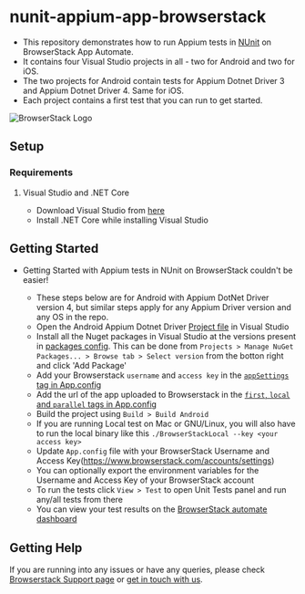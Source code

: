 # nunit-appium-app-browserstack

 - This repository demonstrates how to run Appium tests in [NUnit](https://nunit.org/) on BrowserStack App Automate.
 - It contains four Visual Studio projects in all - two for Android and two for iOS.
 - The two projects for Android contain tests for Appium Dotnet Driver 3 and Appium Dotnet Driver 4. Same for iOS.
 - Each project contains a first test that you can run to get started.

![BrowserStack Logo](https://d98b8t1nnulk5.cloudfront.net/production/images/layout/logo-header.png?1469004780)

## Setup

### Requirements

1. Visual Studio and .NET Core

    - Download Visual Studio from [here](https://visualstudio.microsoft.com/)
    - Install .NET Core while installing Visual Studio

## Getting Started

- Getting Started with Appium tests in NUnit on BrowserStack couldn't be easier!

    - These steps below are for Android with Appium DotNet Driver version 4, but similar steps apply for any Appium Driver version and any OS in the repo.
    - Open the Android Appium Dotnet Driver [Project file](https://github.com/gshah30/nunit-appium-app-browserstack/blob/master/android/appium_dotnet_driver_4_examples/android.csproj) in Visual Studio
    - Install all the Nuget packages in Visual Studio at the versions present in [packages config](https://github.com/gshah30/nunit-appium-app-browserstack/blob/master/android/appium_dotnet_driver_4_examples/packages.config). This can be done from   `Projects > Manage NuGet Packages... > Browse tab > Select version` from the botton right and click 'Add Package'
    - Add your Browserstack `username` and `access key` in the [`appSettings` tag in App.config](https://github.com/gshah30/nunit-appium-app-browserstack/blob/master/android/appium_dotnet_driver_4_examples/App.config)
    - Add the url of the app uploaded to Browserstack in the [`first`, `local` and `parallel` tags in App.config](https://github.com/gshah30/nunit-appium-app-browserstack/blob/master/android/appium_dotnet_driver_4_examples/App.config)
    - Build the project using `Build > Build Android`
    - If you are running Local test on Mac or GNU/Linux, you will also have to run the local binary like this `./BrowserStackLocal --key <your access key>`
    - Update `App.config` file with your BrowserStack Username and Access Key(https://www.browserstack.com/accounts/settings)
    - You can optionally export the environment variables for the Username and Access Key of your BrowserStack account
    - To run the tests click `View > Test` to open Unit Tests panel and run any/all tests from there
    - You can view your test results on the [BrowserStack automate dashboard](https://www.browserstack.com/app-automate)

## Getting Help

If you are running into any issues or have any queries, please check [Browserstack Support page](https://www.browserstack.com/support/app-automate) or [get in touch with us](https://www.browserstack.com/contact?ref=help).
